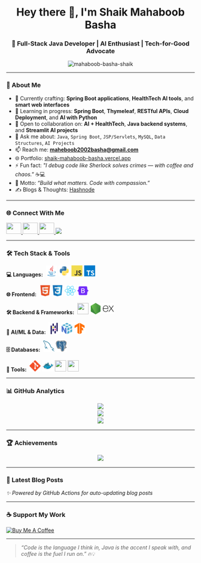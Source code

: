 <h1 align="center">Hey there 👋, I'm Shaik Mahaboob Basha</h1>
<h3 align="center">🚀 Full-Stack Java Developer | AI Enthusiast | Tech-for-Good Advocate</h3>

<p align="center">
  <img src="https://komarev.com/ghpvc/?username=mahaboob-basha-shaik&label=Profile%20views&color=0e75b6&style=flat" alt="mahaboob-basha-shaik" />
</p>

---

### 🌟 About Me

* 🔭 Currently crafting: **Spring Boot applications**, **HealthTech AI tools**, and **smart web interfaces**
* 🧠 Learning in progress: **Spring Boot**, **Thymeleaf**, **RESTful APIs**, **Cloud Deployment**, and **AI with Python**
* 🤝 Open to collaboration on: **AI + HealthTech**, **Java backend systems**, and **Streamlit AI projects**
* 💬 Ask me about: `Java`, `Spring Boot`, `JSP/Servlets`, `MySQL`, `Data Structures`, `AI Projects`
* 📫 Reach me: **[maheboob2002basha@gmail.com](mailto:maheboob2002basha@gmail.com)**
* 🌐 Portfolio: [shaik-mahaboob-basha.vercel.app](https://shaik-mahaboob-basha.vercel.app)
* ⚡ Fun fact: *"I debug code like Sherlock solves crimes — with coffee and chaos."* ☕💻
* 🧠 Motto: *“Build what matters. Code with compassion.”*
* ✍️ Blogs & Thoughts: [Hashnode](https://hashnode.com/@maheboob)

---

### 🌐 Connect With Me

<p align="left">
  <a href="https://twitter.com/maheboo98692378" target="_blank">
    <img src="https://raw.githubusercontent.com/rahuldkjain/github-profile-readme-generator/master/src/images/icons/Social/twitter.svg" height="30" width="40" />
  </a>
  <a href="https://www.linkedin.com/in/mahaboob-shaik-991380239/" target="_blank">
    <img src="https://raw.githubusercontent.com/rahuldkjain/github-profile-readme-generator/master/src/images/icons/Social/linked-in-alt.svg" height="30" width="40" />
  </a>
  <a href="https://www.behance.net/maheboobbasha1" target="_blank">
    <img src="https://raw.githubusercontent.com/rahuldkjain/github-profile-readme-generator/master/src/images/icons/Social/behance.svg" height="30" width="40" />
  </a>
  <a href="mailto:maheboob2002basha@gmail.com">
    <img src="https://img.shields.io/badge/Gmail-D14836?style=for-the-badge&logo=gmail&logoColor=white" height="30" />
  </a>
</p>

---

### 🛠️ Tech Stack & Tools

<p>
  <b>💻 Languages:</b>&nbsp;
  <img src="https://raw.githubusercontent.com/devicons/devicon/master/icons/java/java-original.svg" width="30" height="30"/>
  <img src="https://raw.githubusercontent.com/devicons/devicon/master/icons/python/python-original.svg" width="30" height="30"/>
  <img src="https://raw.githubusercontent.com/devicons/devicon/master/icons/javascript/javascript-original.svg" width="30" height="30"/>
  <img src="https://raw.githubusercontent.com/devicons/devicon/master/icons/typescript/typescript-original.svg" width="30" height="30"/>
</p>

<p>
  <b>🌐 Frontend:</b>&nbsp;
  <img src="https://raw.githubusercontent.com/devicons/devicon/master/icons/html5/html5-original.svg" width="30" height="30"/>
  <img src="https://raw.githubusercontent.com/devicons/devicon/master/icons/css3/css3-original.svg" width="30" height="30"/>
  <img src="https://raw.githubusercontent.com/devicons/devicon/master/icons/react/react-original.svg" width="30" height="30"/>
  <img src="https://raw.githubusercontent.com/devicons/devicon/master/icons/bootstrap/bootstrap-plain.svg" width="30" height="30"/>
</p>

<p>
  <b>🛠️ Backend & Frameworks:</b>&nbsp;
  <img src="https://www.vectorlogo.zone/logos/springio/springio-icon.svg" width="30" height="30"/>
  <img src="https://raw.githubusercontent.com/devicons/devicon/master/icons/nodejs/nodejs-original.svg" width="30" height="30"/>
  <img src="https://raw.githubusercontent.com/devicons/devicon/master/icons/express/express-original.svg" width="30" height="30"/>
</p>

<p>
  <b>🧠 AI/ML & Data:</b>&nbsp;
  <img src="https://raw.githubusercontent.com/devicons/devicon/master/icons/pandas/pandas-original.svg" width="30" height="30"/>
  <img src="https://raw.githubusercontent.com/devicons/devicon/master/icons/numpy/numpy-original.svg" width="30" height="30"/>
  <img src="https://raw.githubusercontent.com/devicons/devicon/master/icons/tensorflow/tensorflow-original.svg" width="30" height="30"/>
</p>

<p>
  <b>🗄️ Databases:</b>&nbsp;
  <img src="https://raw.githubusercontent.com/devicons/devicon/master/icons/mysql/mysql-original.svg" width="30" height="30"/>
  <img src="https://raw.githubusercontent.com/devicons/devicon/master/icons/postgresql/postgresql-original.svg" width="30" height="30"/>
</p>

<p>
  <b>🔧 Tools:</b>&nbsp;
  <img src="https://raw.githubusercontent.com/devicons/devicon/master/icons/git/git-original.svg" width="30" height="30"/>
  <img src="https://raw.githubusercontent.com/devicons/devicon/master/icons/docker/docker-original.svg" width="30" height="30"/>
  <img src="https://www.vectorlogo.zone/logos/figma/figma-icon.svg" width="30" height="30"/>
  <img src="https://www.vectorlogo.zone/logos/adobe_illustrator/adobe_illustrator-icon.svg" width="30" height="30"/>
</p>

---

### 📊 GitHub Analytics

<p align="center">
  <img src="https://github-readme-stats.vercel.app/api?username=mahaboob-basha-shaik&show_icons=true&theme=tokyonight" />
  <br/>
  <img src="https://github-readme-stats.vercel.app/api/top-langs/?username=mahaboob-basha-shaik&layout=compact&theme=tokyonight" />
  <br/>
  <img src="https://github-readme-streak-stats.herokuapp.com/?user=mahaboob-basha-shaik&theme=tokyonight" />
</p>

---

### 🏆 Achievements

<p align="center">
  <img src="https://github-profile-trophy.vercel.app/?username=mahaboob-basha-shaik&theme=onedark&row=2&column=3" />
</p>

---

### 📰 Latest Blog Posts

<!-- BLOG-POST-LIST:START -->

<!-- BLOG-POST-LIST:END -->

*✨ Powered by GitHub Actions for auto-updating blog posts*

---

### ☕ Support My Work

<p>
  <a href="https://buymeacoffee.com/maheboob20v" target="_blank">
    <img src="https://cdn.buymeacoffee.com/buttons/v2/default-yellow.png" height="50" width="210" alt="Buy Me A Coffee" />
  </a>
</p>

---

> *“Code is the language I think in, Java is the accent I speak with, and coffee is the fuel I run on.”* 🔥💡
